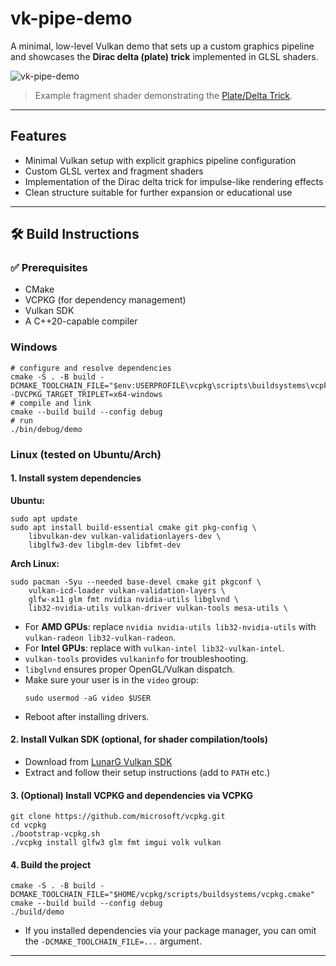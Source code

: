 # vk-pipe-demo

A minimal, low-level Vulkan demo that sets up a custom graphics pipeline and showcases the **Dirac delta (plate) trick** implemented in GLSL shaders.

![vk-pipe-demo](https://github.com/user-attachments/assets/7d5e3ba3-8634-47a3-a950-79cc0525e578)
> Example fragment shader demonstrating the [Plate/Delta Trick](https://en.wikipedia.org/wiki/Plate_trick).

---

## Features

- Minimal Vulkan setup with explicit graphics pipeline configuration
- Custom GLSL vertex and fragment shaders
- Implementation of the Dirac delta trick for impulse-like rendering effects
- Clean structure suitable for further expansion or educational use

---

## 🛠 Build Instructions

### ✅ Prerequisites
- CMake
- VCPKG (for dependency management) 
- Vulkan SDK
- A C++20-capable compiler

### Windows

```shell
# configure and resolve dependencies
cmake -S . -B build -DCMAKE_TOOLCHAIN_FILE="$env:USERPROFILE\vcpkg\scripts\buildsystems\vcpkg.cmake" -DVCPKG_TARGET_TRIPLET=x64-windows
# compile and link
cmake --build build --config debug
# run
./bin/debug/demo
```

### Linux (tested on Ubuntu/Arch)

#### 1. Install system dependencies

**Ubuntu:**
```shell
sudo apt update
sudo apt install build-essential cmake git pkg-config \
    libvulkan-dev vulkan-validationlayers-dev \
    libglfw3-dev libglm-dev libfmt-dev
```

**Arch Linux:**
```shell
sudo pacman -Syu --needed base-devel cmake git pkgconf \
    vulkan-icd-loader vulkan-validation-layers \
    glfw-x11 glm fmt nvidia nvidia-utils libglvnd \
    lib32-nvidia-utils vulkan-driver vulkan-tools mesa-utils \
```
- For **AMD GPUs**: replace `nvidia nvidia-utils lib32-nvidia-utils` with `vulkan-radeon lib32-vulkan-radeon`.
- For **Intel GPUs**: replace with `vulkan-intel lib32-vulkan-intel`.
- `vulkan-tools` provides `vulkaninfo` for troubleshooting.
- `libglvnd` ensures proper OpenGL/Vulkan dispatch.
- Make sure your user is in the `video` group:  
  ```shell
  sudo usermod -aG video $USER
  ```
- Reboot after installing drivers.

#### 2. Install Vulkan SDK (optional, for shader compilation/tools)

- Download from [LunarG Vulkan SDK](https://vulkan.lunarg.com/sdk/home)
- Extract and follow their setup instructions (add to `PATH` etc.)

#### 3. (Optional) Install VCPKG and dependencies via VCPKG

```shell
git clone https://github.com/microsoft/vcpkg.git
cd vcpkg
./bootstrap-vcpkg.sh
./vcpkg install glfw3 glm fmt imgui volk vulkan
```

#### 4. Build the project

```shell
cmake -S . -B build -DCMAKE_TOOLCHAIN_FILE="$HOME/vcpkg/scripts/buildsystems/vcpkg.cmake"
cmake --build build --config debug
./build/demo
```

- If you installed dependencies via your package manager, you can omit the `-DCMAKE_TOOLCHAIN_FILE=...` argument.

---

